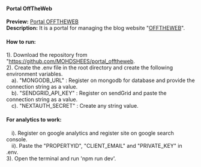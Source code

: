 <h4>Portal OffTheWeb</h4>

<b>Preview:</b> <a href="https://portal.offtheweb.in/"> Portal OFFTHEWEB</a>
<br/>
<b>Description:</b> It is a portal for managing the blog website "<a href="https://offtheweb.in/">OFFTHEWEB</a>".
<br/>

<h4>How to run: </h4>

1). Download the repository from "<a href="https://github.com/MOHDSHEES/portal_offtheweb">https://github.com/MOHDSHEES/portal_offtheweb</a>.
<br/>
2). Create the .env file in the root directory and create the following environment variables.
<br/>
&emsp;a). "MONGODB_URL" : Register on mongodb for database and provide the connection string as a value.
<br/>
&emsp;b). "SENDGRID_API_KEY" : Register on sendGrid and paste the connection string as a value.
<br/>
&emsp;c). "NEXTAUTH_SECRET" : Create any string value.
<br/>

<h4>For analytics to work: </h4>
&emsp;i). Register on google analytics and register site on google search console.
<br/>
&emsp;ii). Paste the "PROPERTYID", "CLIENT_EMAIL" and "PRIVATE_KEY" in .env.
<br/>
3). Open the terminal and run 'npm run dev'.
